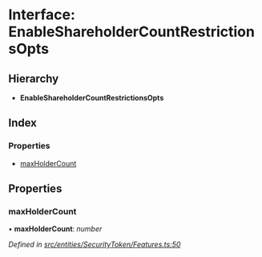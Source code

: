 # Interface: EnableShareholderCountRestrictionsOpts

## Hierarchy

* **EnableShareholderCountRestrictionsOpts**

## Index

### Properties

* [maxHolderCount](entities.securitytoken.enableshareholdercountrestrictionsopts.md#maxholdercount)

## Properties

###  maxHolderCount

• **maxHolderCount**: *number*

*Defined in [src/entities/SecurityToken/Features.ts:50](https://github.com/PolymathNetwork/polymath-sdk/blob/454d285/src/entities/SecurityToken/Features.ts#L50)*
